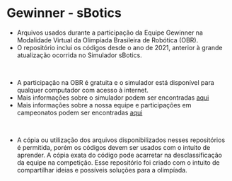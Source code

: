 # Gewinner - sBotics

- Arquivos usados durante a participação da Equipe Gewinner na Modalidade Virtual da Olimpíada Brasileira de Robótica (OBR).
- O repositório inclui os códigos desde o ano de 2021, anterior à grande atualização ocorrida no Simulador sBotics.

</br>

- A participação na OBR é gratuita e o simulador está disponível para qualquer computador com acesso à internet.
- Mais informações sobre o simulador podem ser encontradas [aqui](https://sbotics.net)
- Mais informações sobre a nossa equipe e participações em campeonatos podem ser encontradas [aqui](https://lucasfischer.com.br/gewinner/index_new.html)

</br>

* A cópia ou utilização dos arquivos disponibilizados nesses repositórios é permitida, porém os códigos devem ser usados com o intuito de aprender. A cópia exata do código pode acarretar na desclassificação da equipe na competição. Esse repositório foi criado com o intuito de compartilhar ideias e possíveis soluções para a olimpíada.
